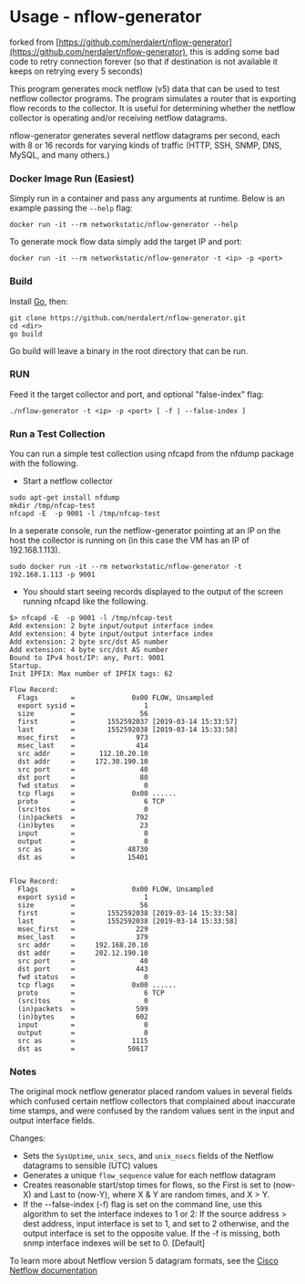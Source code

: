 # Usage - nflow-generator

forked from [https://github.com/nerdalert/nflow-generator](https://github.com/nerdalert/nflow-generator), this is adding some bad code to retry connection forever (so that if destination is not available it keeps on retrying every 5 seconds)

This program generates mock netflow (v5) data that can be used to test netflow collector programs. 
The program simulates a router that is exporting flow records to the collector.
It is useful for determining whether the netflow collector is operating and/or receiving netflow datagrams.

nflow-generator generates several netflow datagrams per second, each with 8 or 16 records for varying kinds of traffic (HTTP, SSH, SNMP, DNS, MySQL, and many others.)

### Docker Image Run (Easiest)

Simply run in a container and pass any arguments at runtime. Below is an example passing the `--help` flag:

```
docker run -it --rm networkstatic/nflow-generator --help
```

To generate mock flow data simply add the target IP and port:

```
docker run -it --rm networkstatic/nflow-generator -t <ip> -p <port>
```

### Build

Install [Go](http://golang.org/doc/install), then:

	git clone https://github.com/nerdalert/nflow-generator.git 
	cd <dir>
	go build

Go build will leave a binary in the root directory that can be run.
	
### RUN

Feed it the target collector and port, and optional "false-index" flag:

	./nflow-generator -t <ip> -p <port> [ -f | --false-index ]

### Run a Test Collection

You can run a simple test collection using nfcapd from the nfdump package with the following.

- Start a netflow collector

```
sudo apt-get install nfdump
mkdir /tmp/nfcap-test
nfcapd -E  -p 9001 -l /tmp/nfcap-test
```

In a seperate console, run the netflow-generator pointing at an IP on the host the collector is running on (in this case the VM has an IP of 192.168.1.113).

```
sudo docker run -it --rm networkstatic/nflow-generator -t 192.168.1.113 -p 9001
```

- You should start seeing records displayed to the output of the screen running nfcapd like the following.

```
$> nfcapd -E  -p 9001 -l /tmp/nfcap-test
Add extension: 2 byte input/output interface index
Add extension: 4 byte input/output interface index
Add extension: 2 byte src/dst AS number
Add extension: 4 byte src/dst AS number
Bound to IPv4 host/IP: any, Port: 9001
Startup.
Init IPFIX: Max number of IPFIX tags: 62

Flow Record:
  Flags        =              0x00 FLOW, Unsampled
  export sysid =                 1
  size         =                56
  first        =        1552592037 [2019-03-14 15:33:57]
  last         =        1552592038 [2019-03-14 15:33:58]
  msec_first   =               973
  msec_last    =               414
  src addr     =      112.10.20.10
  dst addr     =     172.30.190.10
  src port     =                40
  dst port     =                80
  fwd status   =                 0
  tcp flags    =              0x00 ......
  proto        =                 6 TCP
  (src)tos     =                 0
  (in)packets  =               792
  (in)bytes    =                23
  input        =                 0
  output       =                 0
  src as       =             48730
  dst as       =             15401


Flow Record:
  Flags        =              0x00 FLOW, Unsampled
  export sysid =                 1
  size         =                56
  first        =        1552592038 [2019-03-14 15:33:58]
  last         =        1552592038 [2019-03-14 15:33:58]
  msec_first   =               229
  msec_last    =               379
  src addr     =     192.168.20.10
  dst addr     =     202.12.190.10
  src port     =                40
  dst port     =               443
  fwd status   =                 0
  tcp flags    =              0x00 ......
  proto        =                 6 TCP
  (src)tos     =                 0
  (in)packets  =               599
  (in)bytes    =               602
  input        =                 0
  output       =                 0
  src as       =              1115
  dst as       =             50617

```

### Notes

The original mock netflow generator placed random values in several fields which confused 
certain netflow collectors that complained about inaccurate time stamps, 
and were confused by the random values sent in the input and output interface fields. 

Changes:

* Sets the `SysUptime`, `unix_secs`, and `unix_nsecs` fields of the Netflow datagrams to sensible (UTC) values
* Generates a unique `flow_sequence` value for each netflow datagram
* Creates reasonable start/stop times for flows, so the First is set to (now-X) and Last to (now-Y), where X & Y are random times, and X > Y.
* If the --false-index (-f) flag is set on the command line, 
use this algorithm to set the interface indexes to 1 or 2:
If the source address > dest address, input interface is set to 1, and set to 2 otherwise,
and the output interface is set to the opposite value.
If the -f is missing, both snmp interface indexes will be set to 0. [Default]

To learn more about Netflow version 5 datagram formats, see the [Cisco Netflow documentation](http://www.cisco.com/c/en/us/td/docs/net_mgmt/netflow_collection_engine/3-6/user/guide/format.html)
